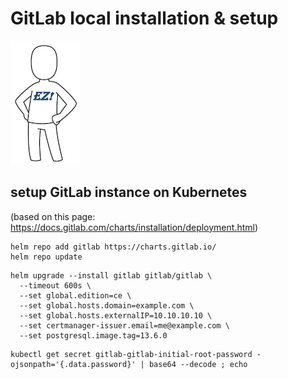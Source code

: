 # GitLab local installation & setup
![ez logo](/resources/images/ez/ez-logo-small.png)
## setup GitLab instance on Kubernetes
(based on this page: https://docs.gitlab.com/charts/installation/deployment.html)

```
helm repo add gitlab https://charts.gitlab.io/
helm repo update
```

```
helm upgrade --install gitlab gitlab/gitlab \
  --timeout 600s \
  --set global.edition=ce \
  --set global.hosts.domain=example.com \
  --set global.hosts.externalIP=10.10.10.10 \
  --set certmanager-issuer.email=me@example.com \
  --set postgresql.image.tag=13.6.0
```

```
kubectl get secret gitlab-gitlab-initial-root-password -ojsonpath='{.data.password}' | base64 --decode ; echo
```

